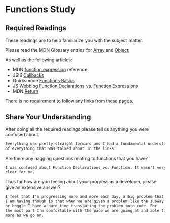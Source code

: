 # Functions Study

## Required Readings

These readings are to help familiarize you with the subject matter.

Please read the MDN Glossary entries for [Array](https://developer.mozilla.org/en-US/docs/Glossary/array) and [Object](https://developer.mozilla.org/en-US/docs/Glossary/Object)

As well as the following articles:

-   MDN [function expression](https://developer.mozilla.org/en-US/docs/Web/JavaScript/Reference/Operators/function) reference
-   JSIS [Callbacks](http://javascriptissexy.com/understand-javascript-callback-functions-and-use-them/)
-   Quirksmode [Functions Basics](http://www.quirksmode.org/js/function.html)
-   JS Webblog [Function Declarations vs. Function Expressions](https://javascriptweblog.wordpress.com/2010/07/06/function-declarations-vs-function-expressions/)
-   MDN [Return](https://developer.mozilla.org/en-US/docs/Web/JavaScript/Reference/Statements/return)

There is no requirement to follow any links from these pages.

## Share Your Understanding

After doing all the required readings please tell us anything you were confused about.

```md
Everything was pretty straight forward and I had a fundamental understanding
of everything that was talked about in the links.
```

Are there any nagging questions relating to functions that you have?

```md
I was confused about Function Declarations vs. Function. It wasn't very
clear for me.
```

Thus far how are you feeling about your progress as a developer, please give
an extensive answer?

```md
I feel that I'm progressing more and more each day, a big problem that
I am having though is that when we are given a problem like the subway homework
or boggle I have a hard time translating the problem into code. For
the most part I'm comfortable with the pace we are going at and able to process
more as we go on.
```
